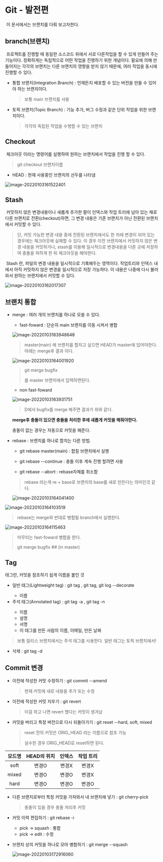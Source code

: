 # Git - 발전편

​	이 문서에서는 브랜치를 다뤄 보고자한다.

## branch(브랜치)

​	프로젝트를 진행할 때 동일한 소스코드 위에서 서로 다른작업을 할 수 있게 만들어 주는 기능이다. 정확하게는 독립적으로 어떤 작업을 진행하기 위한 개념이다. 필요에 의해 만들어지는 각각의 브랜치는 다른 브랜치의 영향을 받지 않기 때문에, 여러 작업을 동시에 진행할 수 있다.

- 통합 브랜치(Integration Branch) : 언제든지 배포할 수 있는 버전을 만들 수 있어야 하는 브랜치이다.

  > 보통 main 브랜치를 사용

- 토픽 브랜치(Topic Branch) : 기능 추가, 버그 수정과 같은 단위 작업을 위한 브랜치이다.

  > 각각의 독립된 작업을 수행할 수 있는 브랜치

## Checkout

​	체크아웃 이라는 명령어를 실행하여 원하는 브랜치에서 작업을 진행 할 수 있다.

> git checkout 브랜치이름

- HEAD : 현재 사용중인 브랜치의 선두를 나타냄

![image-20220103161522401](C:\Users\audtj\AppData\Roaming\Typora\typora-user-images\image-20220103161522401.png)

## Stash

​	커밋하지 않은 변경내용이나 새롭게 추가한 팔이 인덱스와 작업 트리에 남아 있는 채로 다른 브랜치로 전환(checkout)하면, 그 변경 내용은 기존 브랜치가 아닌 전환된 브랜치에서 커밋할 수 있다.

> 단, 커밋 가능한 변경 내용 중에 전환된 브랜치에서도 한 차례 변경이 되어 있는 경우에는 체크아웃에 실패할 수 있다. 이 경우 이전 브랜치에서 커밋하지 않은 변경 내용을 커밋하거나, stash를 이용해 일시적으로 변경내용을 다른 곳에 저장하여 충돌을 피하게 한 뒤 체크아웃을 해야한다.

​	Stash 란, 파일의 변경 내용을 일시적으로 기록해두는 영역이다. 작업트리와 인덱스 내에서 아직 커밋하지 않은 변경을 일시적으로 저장 가능하다. 이 내용은 나중에 다시 불러와서 원하는 브랜치에서 커밋할 수 있다.

![image-20220103162017307](C:\Users\audtj\AppData\Roaming\Typora\typora-user-images\image-20220103162017307.png)

## 브랜치 통합

- merge : 여러 개의 브랜치를 하나로 모을 수 있다.

  - fast-foward : 단순히 main 브랜치를 이동 시켜서 병합

  ![image-20220103163948648](C:\Users\audtj\AppData\Roaming\Typora\typora-user-images\image-20220103163948648.png)

  > master(main) 에 브랜치를 합치고 싶으면 HEAD가 master에 있어야한다.  아래는 merge후 결과 이다.

  ![image-20220103164001920](C:\Users\audtj\AppData\Roaming\Typora\typora-user-images\image-20220103164001920.png)

  > git merge bugfix
  >
  > 를 master 브랜치에서 입력하면된다.

  - non fast-foward

  ![image-20220103163931751](C:\Users\audtj\AppData\Roaming\Typora\typora-user-images\image-20220103163931751.png)

  > D에서 bugfix를 merge 해주면 결과가 위와 같다.

  **merge후 충돌이 있으면 충돌을 처리한 후에 새롭게 커밋을 해줘야한다.**

  충돌이 없는 경우는 자동으로 커밋을 해준다.

  

- rebase : 브랜치를 하나로 합치는 다른 방법.

  - git rebase master(main) : 합칠 브랜치에서 실행

  - git rebase --continue : 충돌 이후 계속 진행 할려면 사용

  - git rebase --abort : rebase자체를 취소함

    

  > rebase 라는게 re + base로 브랜치의 base를 새로 만든다는 의미인것 같다.

  ![image-20220103164041400](C:\Users\audtj\AppData\Roaming\Typora\typora-user-images\image-20220103164041400.png)

![image-20220103164103519](C:\Users\audtj\AppData\Roaming\Typora\typora-user-images\image-20220103164103519.png)

> rebase는 merge와 반대로 병합될 branch에서 실행한다.

![image-20220103164115463](C:\Users\audtj\AppData\Roaming\Typora\typora-user-images\image-20220103164115463.png)

> 마무리는 fast-foward  병합을 한다.
>
> git merge bugfix     ## (in master)



## Tag

태그란, 커밋을 참조하기 쉽게 이름을 붙인 것

- 일반 태그(Lightweight tag) : git tag <tagename>, git tag, git log --decorate
  - 이름
- 주석 태그(Annotated tag) : git tag -a <tagname>, git tag -n
  - 이름
  - 설명
  - 서명
  - 이 태그를 만든 사람의 이름, 이메일, 만든 날짜

> 보통 릴리스 브랜치에서는 주석 태그를 사용한다. 일반 태그는 토픽 브랜치에서!

- 삭제 : git tag -d <tagename>



## Commit 변경

- 이전에 작성한 커밋 수정하기 : git commit --amend

  >  현재 커밋에 새로 내용을 추가 또는 수정

- 이전에 작성한 커밋 지우기 : git revert <commit>

  > 이걸 하고 나면 revert 했다는 커밋이 생겨남

- 커밋을 버리고 특정 버전으로 다시 되돌아가기 : git reset --hard, soft, mixed <commit>

  > reset 전의 커밋은 ORIG_HEAD 라는 이름으로 참조 가능
  >
  > 실수한 경우 ORIG_HEAD로 reset하면 된다.

| 모드명 | HEAD의 위치 | 인덱스 | 작업 트리 |
| :----: | :---------: | :----: | :-------: |
|  soft  |    변경O    | 변경X  |   변경X   |
| mixed  |    변경O    | 변경O  |   변경X   |
|  hard  |    변경O    | 변경O  |   변경O   |



- 다른 브랜치로부터 특정 커밋을 가져와서 내 브랜치에 넣기 : git cherry-pick <commit>

  > 충돌이 있을 경우 충돌 처리후 커밋

- 커밋 이력 편집하기 : git rebase -i

  - pick -> squash : 통합
  - pick -> edit : 수정

- 브랜치 상의 커밋을 하나로 모아 병합하기 : git merge --squash

  ![image-20220103172916060](C:\Users\audtj\AppData\Roaming\Typora\typora-user-images\image-20220103172916060.png)

  

  
